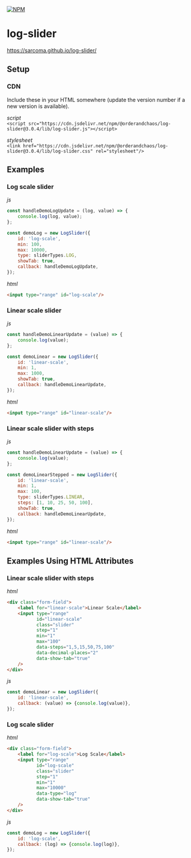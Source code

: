 [![NPM](https://img.shields.io/npm/v/@orderandchaos/log-slider.svg)](https://www.npmjs.com/package/@orderandchaos/log-slider)

# log-slider

https://sarcoma.github.io/log-slider/

## Setup

### CDN 

Include these in your HTML somewhere (update the version number if a new version is available).

*script*  
`<script src="https://cdn.jsdelivr.net/npm/@orderandchaos/log-slider@3.0.4/lib/log-slider.js"></script>`

*stylesheet*  
`<link href="https://cdn.jsdelivr.net/npm/@orderandchaos/log-slider@3.0.4/lib/log-slider.css" rel="stylesheet"/>`

## Examples

### Log scale slider

*js*
```javascript
const handleDemoLogUpdate = (log, value) => {
    console.log(log, value);
};

const demoLog = new LogSlider({
    id: 'log-scale',
    min: 100,
    max: 10000,
    type: sliderTypes.LOG,
    showTab: true,
    callback: handleDemoLogUpdate,
});
```
*html*
```html
<input type="range" id="log-scale"/>
```

### Linear scale slider

*js*
```javascript
const handleDemoLinearUpdate = (value) => {
    console.log(value);
};

const demoLinear = new LogSlider({
    id: 'linear-scale',
    min: 1,
    max: 1000,
    showTab: true,
    callback: handleDemoLinearUpdate,
});
```
*html*
```html
<input type="range" id="linear-scale"/>
```

### Linear scale slider with steps

*js*
```javascript
const handleDemoLinearUpdate = (value) => {
    console.log(value);
};

const demoLinearStepped = new LogSlider({
    id: 'linear-scale',
    min: 1,
    max: 100,
    type: sliderTypes.LINEAR,
    steps: [1, 10, 25, 50, 100],
    showTab: true,
    callback: handleDemoLinearUpdate,
});
```

*html*
```html
<input type="range" id="linear-scale"/>
```

## Examples Using HTML Attributes

### Linear scale slider with steps
*html*
```html
<div class="form-field">
    <label for="linear-scale">Linear Scale</label>
    <input type="range"
           id="linear-scale"
           class="slider"
           step="1"
           min="1"
           max="100"
           data-steps="1,5,15,50,75,100"
           data-decimal-places="2"
           data-show-tab="true"
    />
</div>
```

*js*
```javascript
const demoLinear = new LogSlider({
    id: 'linear-scale',
    callback: (value) => {console.log(value)},
});
```

### Log scale slider
*html*
```html
<div class="form-field">
    <label for="log-scale">Log Scale</label>
    <input type="range"
           id="log-scale"
           class="slider"
           step="1"
           min="1"
           max="10000"
           data-type="log"
           data-show-tab="true"
    />
</div>
```

*js*
```javascript
const demoLog = new LogSlider({
    id: 'log-scale',
    callback: (log) => {console.log(log)},
});
```
